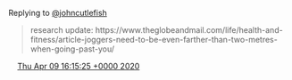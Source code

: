 Replying to [@johncutlefish](https://twitter.com/DromerDenker/status/1247876586373816320)

> research update: https://www\.theglobeandmail\.com/life/health\-and\-fitness/article\-joggers\-need\-to\-be\-even\-farther\-than\-two\-metres\-when\-going\-past\-you/

<img src="../../media/tweet.ico" width="12" /> [Thu Apr 09 16:15:25 +0000 2020](https://twitter.com/DromerDenker/status/1248283385623126017)